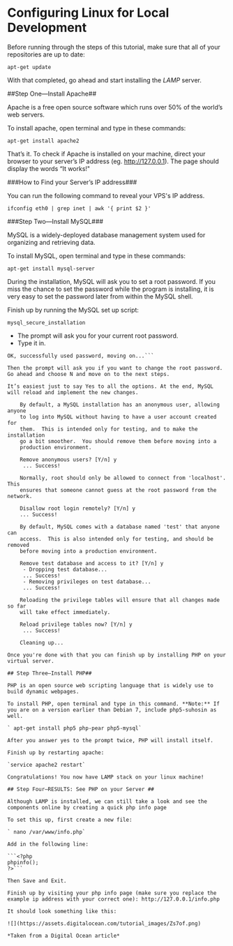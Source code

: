 Configuring Linux for Local Development
===================

Before running through the steps of this tutorial, make sure that all of your repositories are up to date:

`apt-get update`

With that completed, go ahead and start installing the *LAMP* server.

##Step One—Install Apache##

Apache is a free open source software which runs over 50% of the world’s web servers.

To install apache, open terminal and type in these commands:

`apt-get install apache2`

That’s it. To check if Apache is installed on your machine, direct your browser to your server’s IP address (eg. http://127.0.0.1). The page should display the words “It works!" 

###How to Find your Server’s IP address###

You can run the following command to reveal your VPS's IP address.

`ifconfig eth0 | grep inet | awk '{ print $2 }'`

###Step Two—Install MySQL###

MySQL is a widely-deployed database management system used for organizing and retrieving data.

To install MySQL, open terminal and type in these commands:

`apt-get install mysql-server`

During the installation, MySQL will ask you to set a root password. If you miss the chance to set the password while the program is installing, it is very easy to set the password later from within the MySQL shell.

Finish up by running the MySQL set up script:

`mysql_secure_installation`

 - The prompt will ask you for your current root password.
 - Type it in.

```Enter current password for root (enter for none): 
OK, successfully used password, moving on...```

Then the prompt will ask you if you want to change the root password. Go ahead and choose N and move on to the next steps.

It’s easiest just to say Yes to all the options. At the end, MySQL will reload and implement the new changes.

	By default, a MySQL installation has an anonymous user, allowing anyone
	to log into MySQL without having to have a user account created for
	them.  This is intended only for testing, and to make the installation
	go a bit smoother.  You should remove them before moving into a
	production environment.
	
	Remove anonymous users? [Y/n] y                                            
	 ... Success!
	
	Normally, root should only be allowed to connect from 'localhost'.  This
	ensures that someone cannot guess at the root password from the network.
	
	Disallow root login remotely? [Y/n] y
	... Success!
	
	By default, MySQL comes with a database named 'test' that anyone can
	access.  This is also intended only for testing, and should be removed
	before moving into a production environment.
	
	Remove test database and access to it? [Y/n] y
	 - Dropping test database...
	 ... Success!
	 - Removing privileges on test database...
	 ... Success!
	
	Reloading the privilege tables will ensure that all changes made so far
	will take effect immediately.
	
	Reload privilege tables now? [Y/n] y
	 ... Success!
	
	Cleaning up...

Once you're done with that you can finish up by installing PHP on your virtual server.

## Step Three—Install PHP##

PHP is an open source web scripting language that is widely use to build dynamic webpages.

To install PHP, open terminal and type in this command. **Note:** If you are on a version earlier than Debian 7, include php5-suhosin as well.

` apt-get install php5 php-pear php5-mysql`

After you answer yes to the prompt twice, PHP will install itself.

Finish up by restarting apache:

`service apache2 restart`

Congratulations! You now have LAMP stack on your linux machine!

## Step Four—RESULTS: See PHP on your Server ##

Although LAMP is installed, we can still take a look and see the components online by creating a quick php info page

To set this up, first create a new file:

` nano /var/www/info.php`

Add in the following line:

```<?php
phpinfo();
?>```

Then Save and Exit.

Finish up by visiting your php info page (make sure you replace the example ip address with your correct one): http://127.0.0.1/info.php

It should look something like this:

![](https://assets.digitalocean.com/tutorial_images/Zs7of.png)

*Taken from a Digital Ocean article*